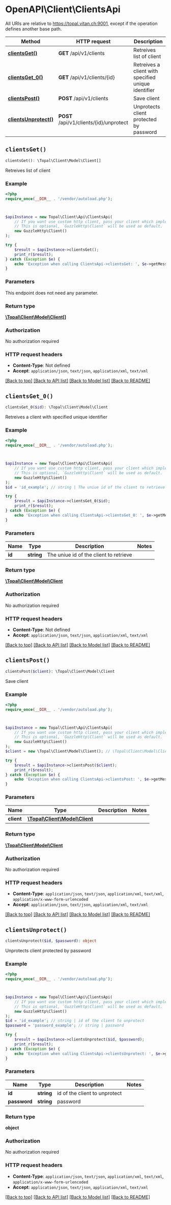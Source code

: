 # OpenAPI\Client\ClientsApi

All URIs are relative to https://topal.vitan.ch:9001, except if the operation defines another base path.

| Method | HTTP request | Description |
| ------------- | ------------- | ------------- |
| [**clientsGet()**](ClientsApi.md#clientsGet) | **GET** /api/v1/clients | Retreives list of client |
| [**clientsGet_0()**](ClientsApi.md#clientsGet_0) | **GET** /api/v1/clients/{id} | Retreives a client with specified unique identifier |
| [**clientsPost()**](ClientsApi.md#clientsPost) | **POST** /api/v1/clients | Save client |
| [**clientsUnprotect()**](ClientsApi.md#clientsUnprotect) | **POST** /api/v1/clients/{id}/unprotect | Unprotects client protected by password |


## `clientsGet()`

```php
clientsGet(): \Topal\Client\Model\Client[]
```

Retreives list of client

### Example

```php
<?php
require_once(__DIR__ . '/vendor/autoload.php');



$apiInstance = new Topal\Client\Api\ClientsApi(
    // If you want use custom http client, pass your client which implements `GuzzleHttp\ClientInterface`.
    // This is optional, `GuzzleHttp\Client` will be used as default.
    new GuzzleHttp\Client()
);

try {
    $result = $apiInstance->clientsGet();
    print_r($result);
} catch (Exception $e) {
    echo 'Exception when calling ClientsApi->clientsGet: ', $e->getMessage(), PHP_EOL;
}
```

### Parameters

This endpoint does not need any parameter.

### Return type

[**\Topal\Client\Model\Client[]**](../Model/Client.md)

### Authorization

No authorization required

### HTTP request headers

- **Content-Type**: Not defined
- **Accept**: `application/json`, `text/json`, `application/xml`, `text/xml`

[[Back to top]](#) [[Back to API list]](../../README.md#endpoints)
[[Back to Model list]](../../README.md#models)
[[Back to README]](../../README.md)

## `clientsGet_0()`

```php
clientsGet_0($id): \Topal\Client\Model\Client
```

Retreives a client with specified unique identifier

### Example

```php
<?php
require_once(__DIR__ . '/vendor/autoload.php');



$apiInstance = new Topal\Client\Api\ClientsApi(
    // If you want use custom http client, pass your client which implements `GuzzleHttp\ClientInterface`.
    // This is optional, `GuzzleHttp\Client` will be used as default.
    new GuzzleHttp\Client()
);
$id = 'id_example'; // string | The uniue id of the client to retrieve

try {
    $result = $apiInstance->clientsGet_0($id);
    print_r($result);
} catch (Exception $e) {
    echo 'Exception when calling ClientsApi->clientsGet_0: ', $e->getMessage(), PHP_EOL;
}
```

### Parameters

| Name | Type | Description  | Notes |
| ------------- | ------------- | ------------- | ------------- |
| **id** | **string**| The uniue id of the client to retrieve | |

### Return type

[**\Topal\Client\Model\Client**](../Model/Client.md)

### Authorization

No authorization required

### HTTP request headers

- **Content-Type**: Not defined
- **Accept**: `application/json`, `text/json`, `application/xml`, `text/xml`

[[Back to top]](#) [[Back to API list]](../../README.md#endpoints)
[[Back to Model list]](../../README.md#models)
[[Back to README]](../../README.md)

## `clientsPost()`

```php
clientsPost($client): \Topal\Client\Model\Client
```

Save client

### Example

```php
<?php
require_once(__DIR__ . '/vendor/autoload.php');



$apiInstance = new Topal\Client\Api\ClientsApi(
    // If you want use custom http client, pass your client which implements `GuzzleHttp\ClientInterface`.
    // This is optional, `GuzzleHttp\Client` will be used as default.
    new GuzzleHttp\Client()
);
$client = new \Topal\Client\Model\Client(); // \Topal\Client\Model\Client

try {
    $result = $apiInstance->clientsPost($client);
    print_r($result);
} catch (Exception $e) {
    echo 'Exception when calling ClientsApi->clientsPost: ', $e->getMessage(), PHP_EOL;
}
```

### Parameters

| Name | Type | Description  | Notes |
| ------------- | ------------- | ------------- | ------------- |
| **client** | [**\Topal\Client\Model\Client**](../Model/Client.md)|  | |

### Return type

[**\Topal\Client\Model\Client**](../Model/Client.md)

### Authorization

No authorization required

### HTTP request headers

- **Content-Type**: `application/json`, `text/json`, `application/xml`, `text/xml`, `application/x-www-form-urlencoded`
- **Accept**: `application/json`, `text/json`, `application/xml`, `text/xml`

[[Back to top]](#) [[Back to API list]](../../README.md#endpoints)
[[Back to Model list]](../../README.md#models)
[[Back to README]](../../README.md)

## `clientsUnprotect()`

```php
clientsUnprotect($id, $password): object
```

Unprotects client protected by password

### Example

```php
<?php
require_once(__DIR__ . '/vendor/autoload.php');



$apiInstance = new Topal\Client\Api\ClientsApi(
    // If you want use custom http client, pass your client which implements `GuzzleHttp\ClientInterface`.
    // This is optional, `GuzzleHttp\Client` will be used as default.
    new GuzzleHttp\Client()
);
$id = 'id_example'; // string | id of the client to unprotect
$password = 'password_example'; // string | password

try {
    $result = $apiInstance->clientsUnprotect($id, $password);
    print_r($result);
} catch (Exception $e) {
    echo 'Exception when calling ClientsApi->clientsUnprotect: ', $e->getMessage(), PHP_EOL;
}
```

### Parameters

| Name | Type | Description  | Notes |
| ------------- | ------------- | ------------- | ------------- |
| **id** | **string**| id of the client to unprotect | |
| **password** | **string**| password | |

### Return type

**object**

### Authorization

No authorization required

### HTTP request headers

- **Content-Type**: `application/json`, `text/json`, `application/xml`, `text/xml`, `application/x-www-form-urlencoded`
- **Accept**: `application/json`, `text/json`, `application/xml`, `text/xml`

[[Back to top]](#) [[Back to API list]](../../README.md#endpoints)
[[Back to Model list]](../../README.md#models)
[[Back to README]](../../README.md)
